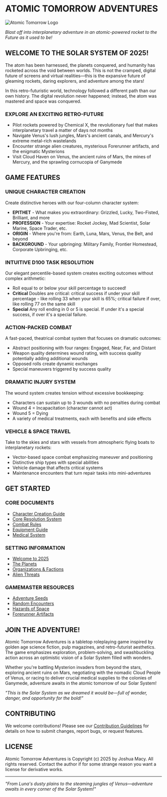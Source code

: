 # ATOMIC TOMORROW ADVENTURES

![Atomic Tomorrow Logo](https://claude.ai/chat/docs/images/atomic-tomorrow-logo.png)

*Blast off into interplanetary adventure in an atomic-powered rocket to the Future as it used to be!*

## WELCOME TO THE SOLAR SYSTEM OF 2025!

The atom has been harnessed, the planets conquered, and humanity has rocketed across the void between worlds. This is not the cramped, digital future of screens and virtual realities—this is the expansive future of gleaming rockets, daring explorers, and adventure among the stars!

In this retro-futuristic world, technology followed a different path than our own history. The digital revolution never happened; instead, the atom was mastered and space was conquered.

### EXPLORE AN EXCITING RETRO-FUTURE

- Pilot rockets powered by Chemical X, the revolutionary fuel that makes interplanetary travel a matter of days not months
- Navigate Venus's lush jungles, Mars's ancient canals, and Mercury's extreme metal-rich wastelands
- Encounter strange alien creatures, mysterious Forerunner artifacts, and the enigmatic Mysterions
- Visit Cloud Haven on Venus, the ancient ruins of Mars, the mines of Mercury, and the sprawling cornucopia of Ganymede

## GAME FEATURES

### UNIQUE CHARACTER CREATION

Create distinctive heroes with our four-column character system:

- **EPITHET** - What makes you extraordinary: Grizzled, Lucky, Two-Fisted, Brilliant, and more
- **PROFESSION** - Your expertise: Rocket Jockey, Mad Scientist, Solar Marine, Space Trader, etc.
- **ORIGIN** - Where you're from: Earth, Luna, Mars, Venus, the Belt, and beyond
- **BACKGROUND** - Your upbringing: Military Family, Frontier Homestead, Corporate Upbringing, etc.

### INTUITIVE D100 TASK RESOLUTION

Our elegant percentile-based system creates exciting outcomes without complex arithmetic:

- Roll equal to or below your skill percentage to succeed!
- **Critical** Doubles are critical: critical success if under your skill percentage - like rolling 33 when your skill is 65%; critical failure if over, like rolling 77 on the same skill
- **Special**  Any roll ending in 0 or 5 is special.  If under it's a special success, if over it's a special failure.

### ACTION-PACKED COMBAT

A fast-paced, theatrical combat system that focuses on dramatic outcomes:

- Abstract positioning with four ranges: Engaged, Near, Far, and Distant
- Weapon quality determines wound rating, with success quality potentially adding additional wounds
- Opposed rolls create dynamic exchanges
- Special maneuvers triggered by success quality

### DRAMATIC INJURY SYSTEM

The wound system creates tension without excessive bookkeeping:

- Characters can sustain up to 3 wounds with no penalties during combat
- Wound 4 = Incapacitation (character cannot act)
- Wound 5 = Dying
- A variety of medical treatments, each with benefits and side effects

### VEHICLE & SPACE TRAVEL

Take to the skies and stars with vessels from atmospheric flying boats to interplanetary rockets:

- Vector-based space combat emphasizing maneuver and positioning
- Distinctive ship types with special abilities
- Vehicle damage that affects critical systems
- Maintenance encounters that turn repair tasks into mini-adventures

## GET STARTED

### CORE DOCUMENTS

- [Character Creation Guide](https://claude.ai/chat/rules/character-creation.md)
- [Core Resolution System](https://claude.ai/chat/rules/core-systems.md)
- [Combat Rules](https://claude.ai/chat/rules/combat.md)
- [Equipment Guide](https://claude.ai/chat/rules/equipment.md)
- [Medical System](https://claude.ai/chat/rules/medical-system.md)

### SETTING INFORMATION

- [Welcome to 2025](https://claude.ai/chat/setting/welcome-to-2025.md)
- [The Planets](https://claude.ai/chat/setting/planets.md)
- [Organizations & Factions](https://claude.ai/chat/setting/organizations.md)
- [Alien Threats](https://claude.ai/chat/setting/aliens.md)

### GAMEMASTER RESOURCES

- [Adventure Seeds](https://claude.ai/chat/gm/adventure-seeds.md)
- [Random Encounters](https://claude.ai/chat/gm/random-encounters.md)
- [Hazards of Space](https://claude.ai/chat/gm/space-hazards.md)
- [Forerunner Artifacts](https://claude.ai/chat/gm/forerunner-artifacts.md)

## JOIN THE ADVENTURE!

Atomic Tomorrow Adventures is a tabletop roleplaying game inspired by golden age science fiction, pulp magazines, and retro-futurist aesthetics. The game emphasizes exploration, problem-solving, and swashbuckling action across an optimistic vision of a Solar System filled with wonders.

Whether you're battling Mysterion invaders from beyond the stars, exploring ancient ruins on Mars, negotiating with the nomadic Cloud People of Venus, or racing to deliver crucial medical supplies to the colonies of Ganymede, adventure awaits in the atomic tomorrow of our Solar System!

*"This is the Solar System as we dreamed it would be—full of wonder, danger, and opportunity for the bold!"*

## CONTRIBUTING

We welcome contributions! Please see our [Contribution Guidelines](https://claude.ai/chat/CONTRIBUTING.md) for details on how to submit changes, report bugs, or request features.

## LICENSE

Atomic Tomorrow Adventures is Copyright (c) 2025 by Joshua Macy. All rights reserved.  Contact the author if for some strange reason you want a license for derivative works.

------

*"From Luna's dusty plains to the steaming jungles of Venus—adventure awaits in every corner of the Solar System!"*